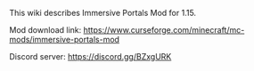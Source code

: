 
This wiki describes Immersive Portals Mod for 1.15.

Mod download link: https://www.curseforge.com/minecraft/mc-mods/immersive-portals-mod

Discord server: https://discord.gg/BZxgURK